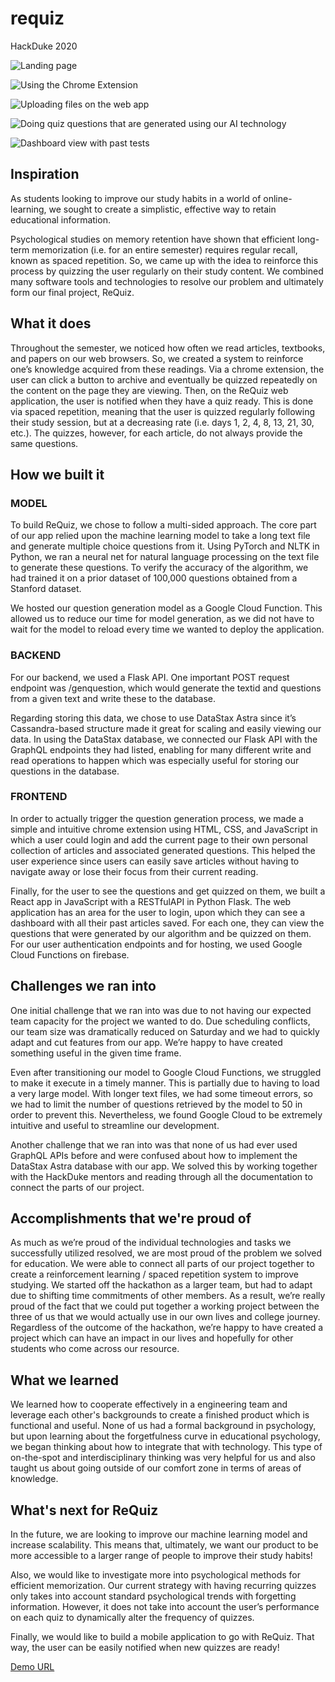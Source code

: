 # requiz
HackDuke 2020

![Landing page](https://challengepost-s3-challengepost.netdna-ssl.com/photos/production/software_photos/001/305/840/datas/original.png)

![Using the Chrome Extension](https://challengepost-s3-challengepost.netdna-ssl.com/photos/production/software_photos/001/305/834/datas/original.png)

![Uploading files on the web app](https://challengepost-s3-challengepost.netdna-ssl.com/photos/production/software_photos/001/305/837/datas/original.png)

![Doing quiz questions that are generated using our AI technology](https://challengepost-s3-challengepost.netdna-ssl.com/photos/production/software_photos/001/305/838/datas/original.png)

![Dashboard view with past tests](https://challengepost-s3-challengepost.netdna-ssl.com/photos/production/software_photos/001/305/839/datas/original.png)



## Inspiration
As students looking to improve our study habits in a world of online-learning, we sought to create a simplistic, effective way to retain educational information.

Psychological studies on memory retention have shown that efficient long-term memorization (i.e. for an entire semester) requires regular recall, known as spaced repetition. So, we came up with the idea to reinforce this process by quizzing the user regularly on their study content. We combined many software tools and technologies to resolve our problem and ultimately form our final project, ReQuiz.

## What it does
Throughout the semester, we noticed how often we read articles, textbooks, and papers on our web browsers. So, we created a system to reinforce one’s knowledge acquired from these readings. Via a chrome extension, the user can click a button to archive and eventually be quizzed repeatedly on the content on the page they are viewing. Then, on the ReQuiz web application, the user is notified when they have a quiz ready. This is done via spaced repetition, meaning that the user is quizzed regularly following their study session, but at a decreasing rate (i.e. days 1, 2, 4, 8, 13, 21, 30, etc.). The quizzes, however, for each article, do not always provide the same questions.

## How we built it
### MODEL
To build ReQuiz, we chose to follow a multi-sided approach. The core part of our app relied upon the machine learning model to take a long text file and generate multiple choice questions from it. Using PyTorch and NLTK in Python, we ran a neural net for natural language processing on the text file to generate these questions. To verify the accuracy of the algorithm, we had trained it on a prior dataset of 100,000 questions obtained from a Stanford dataset.

We hosted our question generation model as a Google Cloud Function. This allowed us to reduce our time for model generation, as we did not have to wait for the model to reload every time we wanted to deploy the application.

### BACKEND
For our backend, we used a Flask API. One important POST request endpoint was /genquestion, which would generate the textid and questions from a given text and write these to the database.

Regarding storing this data, we chose to use DataStax Astra since it’s Cassandra-based structure made it great for scaling and easily viewing our data. In using the DataStax database, we connected our Flask API with the GraphQL endpoints they had listed, enabling for many different write and read operations to happen which was especially useful for storing our questions in the database.

### FRONTEND
In order to actually trigger the question generation process, we made a simple and intuitive chrome extension using HTML, CSS, and JavaScript in which a user could login and add the current page to their own personal collection of articles and associated generated questions. This helped the user experience since users can easily save articles without having to navigate away or lose their focus from their current reading.

Finally, for the user to see the questions and get quizzed on them, we built a React app in JavaScript with a RESTfulAPI in Python Flask. The web application has an area for the user to login, upon which they can see a dashboard with all their past articles saved. For each one, they can view the questions that were generated by our algorithm and be quizzed on them. For our user authentication endpoints and for hosting, we used Google Cloud Functions on firebase.

## Challenges we ran into
One initial challenge that we ran into was due to not having our expected team capacity for the project we wanted to do. Due scheduling conflicts, our team size was dramatically reduced on Saturday and we had to quickly adapt and cut features from our app. We’re happy to have created something useful in the given time frame.

Even after transitioning our model to Google Cloud Functions, we struggled to make it execute in a timely manner. This is partially due to having to load a very large model. With longer text files, we had some timeout errors, so we had to limit the number of questions retrieved by the model to 50 in order to prevent this. Nevertheless, we found Google Cloud to be extremely intuitive and useful to streamline our development.

Another challenge that we ran into was that none of us had ever used GraphQL APIs before and were confused about how to implement the DataStax Astra database with our app. We solved this by working together with the HackDuke mentors and reading through all the documentation to connect the parts of our project.

## Accomplishments that we're proud of
As much as we’re proud of the individual technologies and tasks we successfully utilized resolved, we are most proud of the problem we solved for education. We were able to connect all parts of our project together to create a reinforcement learning / spaced repetition system to improve studying. We started off the hackathon as a larger team, but had to adapt due to shifting time commitments of other members. As a result, we’re really proud of the fact that we could put together a working project between the three of us that we would actually use in our own lives and college journey. Regardless of the outcome of the hackathon, we’re happy to have created a project which can have an impact in our lives and hopefully for other students who come across our resource.

## What we learned
We learned how to cooperate effectively in a engineering team and leverage each other's backgrounds to create a finished product which is functional and useful. None of us had a formal background in psychology, but upon learning about the forgetfulness curve in educational psychology, we began thinking about how to integrate that with technology. This type of on-the-spot and interdisciplinary thinking was very helpful for us and also taught us about going outside of our comfort zone in terms of areas of knowledge.

## What's next for ReQuiz
In the future, we are looking to improve our machine learning model and increase scalability. This means that, ultimately, we want our product to be more accessible to a larger range of people to improve their study habits!

Also, we would like to investigate more into psychological methods for efficient memorization. Our current strategy with having recurring quizzes only takes into account standard psychological trends with forgetting information. However, it does not take into account the user’s performance on each quiz to dynamically alter the frequency of quizzes.

Finally, we would like to build a mobile application to go with ReQuiz. That way, the user can be easily notified when new quizzes are ready!


[Demo URL](https://www.youtube.com/watch?v=Y1G9xCGinCs&feature=emb_title)
